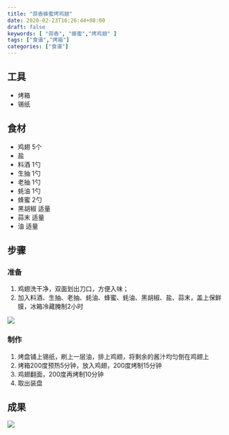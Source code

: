 ```yaml
---
title: "蒜香蜂蜜烤鸡翅"
date: 2020-02-23T16:26:44+08:00
draft: false
keywords: [ "蒜香", "蜂蜜","烤鸡翅" ]
tags: ["食谱","烤箱"]
categories: ["食谱"]
---
```


## 工具

- 烤箱
- 锡纸

## 食材

- 鸡翅 5个
- 盐
- 料酒 1勺
- 生抽 1勺
- 老抽 1勺
- 蚝油 1勺
- 蜂蜜 2勺
- 黑胡椒 适量
- 蒜末 适量
- 油 适量

## 步骤

### 准备

1. 鸡翅洗干净，双面划出刀口，方便入味；
2. 加入料酒、生抽、老抽、蚝油、蜂蜜、蚝油、黑胡椒、盐、蒜末，盖上保鲜膜，冰箱冷藏腌制2小时

![](https://cdn.jsdelivr.net/gh/gknoone/pic-cloud/img/20200223215743.png)

### 制作

1. 烤盘铺上锡纸，刷上一层油，排上鸡翅，将剩余的酱汁均匀倒在鸡翅上
2. 烤箱200度预热5分钟，放入鸡翅，200度烤制15分钟
3. 鸡翅翻面，200度再烤制10分钟
4. 取出装盘



## 成果

![](https://cdn.jsdelivr.net/gh/gknoone/pic-cloud/img/20200223215851.png)





